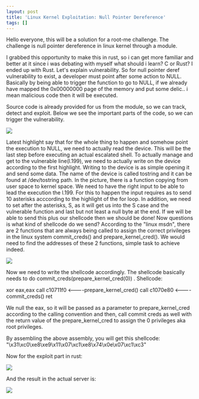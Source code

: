 ```yaml
---
layout: post
title: 'Linux Kernel Exploitation: Null Pointer Dereference'
tags: []
---
```

Hello everyone, this will be a solution for a root-me challenge. The challenge is null pointer dereference in linux kernel through a module.

I grabbed this opportunity to make this in rust, so i can get more familiar and better at it since i was debating with myself what should i learn? C or Rust?
I ended up with Rust.
Let's explain vulnerability.
So for null pointer deref vulnerability to exist, a developer must point after some action to NULL.
Basically by being able to trigger the function to go to NULL, if we already have mapped the 0x00000000 page of the memory and put some delic.. i mean malicious code then it will be executed.

Source code is already provided for us from the module, so we can track, detect and exploit.
Below we see the important parts of the code, so we can trigger the vulnerability.


[![](https://trickster0.files.wordpress.com/2019/04/null.png)](https://trickster0.files.wordpress.com/2019/04/null.png)

Latest highlight say that for the whole thing to happen and somehow point the execution to NULL, we need to actually read the device.
This will be the last step before executing an actual escalated shell.
To actually manage and get to the vulnerable line(l.199), we need to actually write on the device according to the first highlight.
Writing to the device is as simple opening it and send some data. The name of the device is called tostring and it can be found at /dev/tostring path.
In the picture, there is a function copying from user space to kernel space. We need to have the right input to be able to lead the execution the l.199.
For this to happen the input requires as to send 10 asterisks acccording to the highlight of the for loop.
In addition, we need to set after the asterisks, S, as it will get us into the S case and the vulnerable function and last but not least a null byte at the end.
If we will be able to send this plus our shellcode then we should be done!
Now questions is what kind of shellcode do we send?
According to the "linux msdn", there are 2 functions that are always being called to assign the correct privileges in the linux system commit_creds() and prepare_kernel_cred().
We would need to find the addresses of these 2 functions, simple task to achieve indeed.


[![](https://trickster0.files.wordpress.com/2019/04/null2.png)](https://trickster0.files.wordpress.com/2019/04/null2.png)

Now we need to write the shellcode accordingly. The shellcode basically needs to do commit_creds(prepare_kernel_cred(0)) .
Shellcode:

xor eax,eax
call c10711f0       <----prepare_kernel_cred()
call c1070e80       <----commit_creds()
ret

We null the eax, so it will be passed as a parameter to prepare_kernel_cred according to the calling convention and then, call commit creds as well with the return value of the prepare_kernel_cred to assign the 0 privileges aka root privileges.

By assembling the above assembly, you will get this shellcode:
"\x31\xc0\xe8\xe9\x11\x07\xc1\xe8\x74\x0e\x07\xc1\xc3"

Now for the exploit part in rust:


[![](https://trickster0.files.wordpress.com/2019/04/exploit.png)](https://trickster0.files.wordpress.com/2019/04/exploit.png)

And the result in the actual server is:


[![](https://trickster0.files.wordpress.com/2019/04/shell.png)](https://trickster0.files.wordpress.com/2019/04/shell.png)
